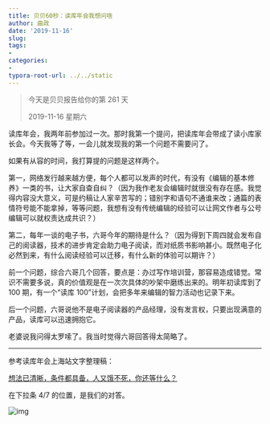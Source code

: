 ```yaml
---
title: 贝贝60秒：读库年会我想问啥
author: 曲政
date: '2019-11-16'
slug: 
tags:
- 
categories:
- 
typora-root-url: ../../static
---
```


>   今天是贝贝报告给你的第 261 天
>
>   2019-11-16 星期六

读库年会，我两年前参加过一次。那时我第一个提问，把读库年会带成了读小库家长会。今天我等了等，一会儿就发现我的第一个问题不需要问了。

如果有从容的时间，我打算提的问题是这样两个。

第一，网络发行越来越方便，每个人都可以发声的时代，有没有《编辑的基本修养》一类的书，让大家自查自纠？（因为我作老友会编辑时就很没有存在感。我觉得内容没大意义，可是约稿让人家辛苦写的；错别字和语句不通谁来改；通篇的表情符号能不能拿掉，等等问题，我想有没有传统编辑的经验可以让网文作者与公号编辑可以就权责达成共识？）

第二，每年一谈的电子书，六哥今年的期待是什么？（因为得到下周四就会发布自己的阅读器，技术的进步肯定会助力电子阅读，而对纸质书影响甚小。既然电子化必然到来，有什么阅读经验可以迁移，有什么新的体验可以期许？）

前一个问题，综合六哥几个回答，要点是：办过写作培训营，那容易造成错觉。常识不需要多说，真的价值观是在一次次具体的吵架中磨练出来的。明年初读库到了 100 期，有一个“读库 100”计划，会把多年来编辑的智力活动也记录下来。

后一个问题，六哥说他不是电子阅读器的产品经理，没有发言权，只要出现满意的产品，读库可以迅速拥抱它。

老婆说我问得太罗嗦了。我当时觉得六哥回答得太简略了。

------



参考读库年会上海站文字整理稿：

[想法已清晰，条件都具备，人又饿不死，你还等什么？](https://mp.weixin.qq.com/s?__biz=MjM5OTM4MDY4MQ==&mid=2650112968&idx=1&sn=a9c65ef0e3c0de509de2952ae51655eb&scene=21#wechat_redirect)

在下拉条 4/7 的位置，是我们的对答。

![img](/images/2019-11-16-%E8%B4%9D%E8%B4%9D60%E7%A7%92%EF%BC%9A%E8%AF%BB%E5%BA%93%E5%B9%B4%E4%BC%9A%E6%88%91%E6%83%B3%E9%97%AE%E5%95%A5/640-20200406135814203.jpeg)